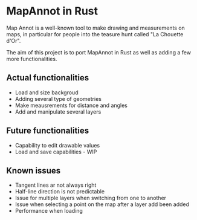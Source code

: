 # MapAnnot in Rust

Map Annot is a well-known tool to make drawing and measurements on maps, in particular for people into the teasure hunt called "La Chouette d'Or".

The aim of this project is to port MapAnnot in Rust as well as adding a few more functionalities.

## Actual functionalities

- Load and size backgroud
- Adding several type of geometries
- Make meausrements for distance and angles
- Add and manipulate several layers

## Future functionalities

- Capability to edit drawable values
- Load and save capabilities - WIP


## Known issues

- Tangent lines ar not always right
- Half-line direction is not predictable
- Issue for multiple layers when switching from one to another
- Issue when selecting a point on the map after a layer add been added
- Performance when loading